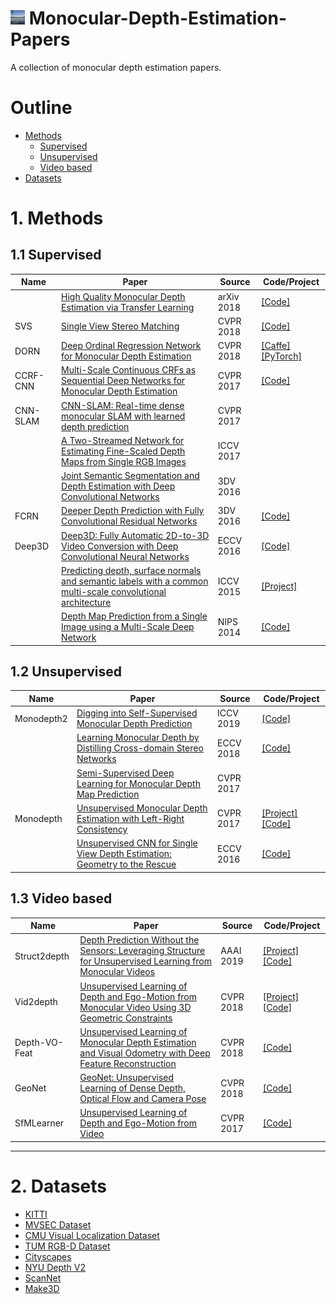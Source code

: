 [<img height="23" src="https://github.com/lh9171338/Outline/blob/master/icon.jpg"/>](https://github.com/lh9171338/Outline) Monocular-Depth-Estimation-Papers
===

A collection of monocular depth estimation papers.

# Outline

- [Methods](#1-Methods)
  - [Supervised](#11-Supervised)
  - [Unsupervised](#12-Unsupervised)
  - [Video based](#13-Video-based)  
- [Datasets](#2-Datasets)

# 1. Methods

## 1.1 Supervised

| Name | Paper | Source | Code/Project |
| --- | --- | --- | --- |
|  | [High Quality Monocular Depth Estimation via Transfer Learning](https://arxiv.org/abs/1812.11941) | arXiv 2018 | [[Code]](https://github.com/ialhashim/DenseDepth) |
| SVS | [Single View Stereo Matching](https://arxiv.org/abs/1803.02612) | CVPR 2018 | [[Code]](https://github.com/lawy623/SVS) |
| DORN | [Deep Ordinal Regression Network for Monocular Depth Estimation](https://arxiv.org/abs/1806.02446) | CVPR 2018 | [[Caffe]](https://github.com/hufu6371/DORN) [[PyTorch]](https://github.com/dontLoveBugs/DORN_pytorch) |
| CCRF-CNN | [Multi-Scale Continuous CRFs as Sequential Deep Networks for Monocular Depth Estimation](https://arxiv.org/abs/1702.02706) | CVPR 2017 | [[Code]](https://github.com/danxuhk/ContinuousCRF-CNN) |
| CNN-SLAM | [CNN-SLAM: Real-time dense monocular SLAM with learned depth prediction](https://arxiv.org/abs/1704.03489) | CVPR 2017 |   |
|  | [A Two-Streamed Network for Estimating Fine-Scaled Depth Maps from Single RGB Images](https://arxiv.org/abs/1607.00730) | ICCV 2017 |   |
|  | [Joint Semantic Segmentation and Depth Estimation with Deep Convolutional Networks](https://arxiv.org/abs/1604.07480) | 3DV 2016 |   |
| FCRN | [Deeper Depth Prediction with Fully Convolutional Residual Networks](https://arxiv.org/abs/1606.00373) | 3DV 2016 | [[Code]](https://github.com/iro-cp/FCRN-DepthPrediction) |
| Deep3D | [Deep3D: Fully Automatic 2D-to-3D Video Conversion with Deep Convolutional Neural Networks](https://arxiv.org/abs/1604.03650) | ECCV 2016 | [[Code]](https://github.com/piiswrong/deep3d) |
|  | [Predicting depth, surface normals and semantic labels with a common multi-scale convolutional architecture](https://arxiv.org/abs/1411.4734) | ICCV 2015 | [[Project]](https://cs.nyu.edu/~deigen/dnl/) |
|  | [Depth Map Prediction from a Single Image using a Multi-Scale Deep Network](https://papers.nips.cc/paper/5539-depth-map-prediction-from-a-single-image-using-a-multi-scale-deep-network.pdf) | NIPS 2014 | [[Code]](https://github.com/hjimce/Depth-Map-Prediction) |
 
## 1.2 Unsupervised

| Name | Paper | Source | Code/Project |
| --- | --- | --- | --- |
| Monodepth2  | [Digging into Self-Supervised Monocular Depth Prediction](https://arxiv.org/abs/1806.01260) | ICCV 2019 | [[Code]](https://github.com/nianticlabs/monodepth2) |
|  | [Learning Monocular Depth by Distilling Cross-domain Stereo Networks](https://arxiv.org/abs/1808.06586) | ECCV 2018 | [[Code]](https://github.com/xy-guo/Learning-Monocular-Depth-by-Stereo) |
|  | [Semi-Supervised Deep Learning for Monocular Depth Map Prediction](https://arxiv.org/abs/1702.02706) | CVPR 2017 |   |
| Monodepth | [Unsupervised Monocular Depth Estimation with Left-Right Consistency](https://arxiv.org/abs/1609.03677) | CVPR 2017 | [[Project]](http://visual.cs.ucl.ac.uk/pubs/monoDepth/) [[Code]](https://github.com/mrharicot/monodepth) |
|  | [Unsupervised CNN for Single View Depth Estimation: Geometry to the Rescue](https://arxiv.org/abs/1603.04992) | ECCV 2016 | [[Code]](https://github.com/Ravi-Garg/Unsupervised_Depth_Estimation) |

## 1.3 Video based

| Name | Paper | Source | Code/Project |
| --- | --- | --- | --- |
| Struct2depth | [Depth Prediction Without the Sensors: Leveraging Structure for Unsupervised Learning from Monocular Videos](https://arxiv.org/abs/1811.06152) | AAAI 2019 | [[Project]](https://sites.google.com/view/struct2depth) [[Code]](https://github.com/tensorflow/models/tree/master/research/struct2depth) |
| Vid2depth | [Unsupervised Learning of Depth and Ego-Motion from Monocular Video Using 3D Geometric Constraints](https://arxiv.org/abs/1802.05522) | CVPR 2018 | [[Project]](https://sites.google.com/view/vid2depth) [[Code]](https://github.com/tensorflow/models/tree/master/research/vid2depth) |
| Depth-VO-Feat | [Unsupervised Learning of Monocular Depth Estimation and Visual Odometry with Deep Feature Reconstruction](https://arxiv.org/abs/1803.03893) | CVPR 2018 | [[Code]](https://github.com/Huangying-Zhan/Depth-VO-Feat) |
| GeoNet | [GeoNet: Unsupervised Learning of Dense Depth, Optical Flow and Camera Pose](https://arxiv.org/abs/1803.02276) | CVPR 2018 | [[Code]](https://github.com/yzcjtr/GeoNet) |
| SfMLearner | [Unsupervised Learning of Depth and Ego-Motion from Video](http://arxiv.org/abs/1704.07813) | CVPR 2017 | [[Code]](https://github.com/tinghuiz/SfMLearner) |

---

# 2. Datasets

- [KITTI](http://www.cvlibs.net/datasets/kitti/raw_data.php)
- [MVSEC Dataset](https://daniilidis-group.github.io/mvsec/)
- [CMU Visual Localization Dataset](http://3dvis.ri.cmu.edu/data-sets/localization/)
- [TUM RGB-D Dataset](https://vision.in.tum.de/data/datasets/rgbd-dataset)
- [Cityscapes](https://www.cityscapes-dataset.com/)
- [NYU Depth V2](https://cs.nyu.edu/~silberman/datasets/nyu_depth_v2.html)
- [ScanNet](http://www.scan-net.org/#code-and-data)
- [Make3D](http://make3d.cs.cornell.edu/data.html)
 
